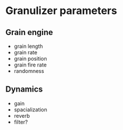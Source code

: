 # Granulizer parameters

## Grain engine
- grain length
- grain rate
- grain position
- grain fire rate
- randomness

## Dynamics
- gain
- spacialization
- reverb
- filter?
